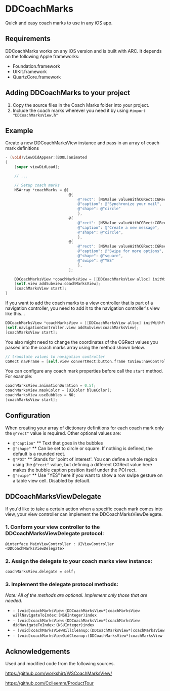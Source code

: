 DDCoachMarks
============

Quick and easy coach marks to use in any iOS app.


## Requirements
DDCoachMarks works on any iOS version and is built with ARC. It depends on the following Apple frameworks:

* Foundation.framework
* UIKit.framework
* QuartzCore.framework

## Adding DDCoachMarks to your project

1. Copy the source files in the Coach Marks folder into your project. 
2. Include the coach marks wherever you need it by using `#import "DDCoachMarksView.h"`

## Example
Create a new DDCoachMarksView instance and pass in an array of coach mark definitions

```objective-c
- (void)viewDidAppear:(BOOL)animated 
{
	[super viewDidLoad];

	// ...

	// Setup coach marks
	NSArray *coachMarks = @[
                            @{
                                @"rect": [NSValue valueWithCGRect:CGRectMake(6, 24, 40, 40)],
                                @"caption": @"Synchronize your mail",
                                @"shape": @"circle"
                                },
                            @{
                                @"rect": [NSValue valueWithCGRect:CGRectMake(275, 24, 40, 40)],
                                @"caption": @"Create a new message",
                                @"shape": @"circle",
                                },
                            @{
                                @"rect": [NSValue valueWithCGRect:CGRectMake(0, 125, 320, 60)],
                                @"caption": @"Swipe for more options",
                                @"shape": @"square",
                                @"swipe": @"YES"
                                },
                            ];

	DDCoachMarksView *coachMarksView = [[DDCoachMarksView alloc] initWithFrame:self.view.bounds coachMarks:coachMarks];
	[self.view addSubview:coachMarksView];
	[coachMarksView start];
}
```

If you want to add the coach marks to a view controller that is part of a navigation controller, you need to add it to the navigation controller's view like this...
```objective-c
DDCoachMarksView *coachMarksView = [[DDCoachMarksView alloc] initWithFrame:self.navigationController.view.bounds coachMarks:coachMarks];
[self.navigationController.view addSubview:coachMarksView];
[coachMarksView start];
```

You also might need to change the coordinates of the CGRect values you passed into the coach marks array using the method shown below.
```objective-c
// translate values to navigation controller
CGRect navFrame = [self.view convertRect:button.frame toView:navController.view];
```

You can configure any coach mark properties before call the `start` method. For example:
```objective-c
coachMarksView.animationDuration = 0.5f;
coachMarksView.maskColor = [UIColor blueColor];
coachMarksView.useBubbles = NO;
[coachMarksView start];
```

## Configuration
When creating your array of dictionary definitions for each coach mark only the `@"rect"` value is required. 
Other optional values are:
* `@"caption"` 
** Text that goes in the bubbles
* `@"shape"`
** Can be set to circle or square. If nothing is defined, the default is a rounded rect.
* `@"POI"`
** Stands for 'point of interest'. You can define a whole region using the `@"rect"` value, but defining a different CGRect value here makes the bubble caption position itself under the POI rect.
* `@"swipe"`
** Use "YES" here if you want to show a row swipe gesture on a table view cell. Disabled by default.

## DDCoachMarksViewDelegate

If you'd like to take a certain action when a specific coach mark comes into view, your view controller can implement the DDCoachMarksViewDelegate.

### 1. Conform your view controller to the DDCoachMarksViewDelegate protocol:

`@interface MainViewController : UIViewController <DDCoachMarksViewDelegate>`

### 2. Assign the delegate to your coach marks view instance:

`coachMarksView.delegate = self;`

### 3. Implement the delegate protocol methods:

*Note: All of the methods are optional. Implement only those that are needed.*

- `- (void)coachMarksView:(DDCoachMarksView*)coachMarksView willNavigateToIndex:(NSUInteger)index`
- `- (void)coachMarksView:(DDCoachMarksView*)coachMarksView didNavigateToIndex:(NSUInteger)index`
- `- (void)coachMarksViewWillCleanup:(DDCoachMarksView*)coachMarksView`
- `- (void)coachMarksViewDidCleanup:(DDCoachMarksView*)coachMarksView`

## Acknowledgements
Used and modified code from the following sources. 

https://github.com/workshirt/WSCoachMarksView/

https://github.com/Cclleemm/ProductTour

